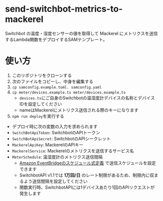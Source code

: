 # send-switchbot-metrics-to-mackerel

Switchbot の温度・湿度センサーの値を取得して Mackerel にメトリクスを送信するLambda関数をデプロイするSAMテンプレート。

# 使い方

1. このリポジトリをクローンする
2. 次のファイルをコピーし、中身を編集する
1. `cp samconfig.example.toml. samconfig.yaml`
2. `cp meter/devices.example.ts meter/devices.example.ts`
    - `devices.ts`にご自身のSwitchbotの温湿度計デバイスの名称とデバイスIDを設定してください
    - nameはMackerelにメトリクス送信される際のキーになります
3. `npm run deploy`を実行する
  - デプロイ時に次の変数の入力を求められます
  - `SwitchBotApiToken`: SwitchbotのAPIトークン
  - `SwitchBotApiSecret`: SwitchbotのAPIシークレット
  - `MackerelApiKey`: MackerelのAPIキー
  - `MackerelService`: Mackerelのメトリクスを送信するサービス名
  - `MeterSchedule`: 温湿度計のメトリクス送信間隔
    - [Amazon EventBridgeのスケジュール式定義](https://docs.aws.amazon.com/ja_jp/eventbridge/latest/userguide/eb-create-rule-schedule.html#eb-create-scheduled-rule-schedule)
      で送信スケジュールを設定できます
    - SwitchbotAPI v1.1では **1万回/日** のレート制限があるため、制限内に収まるよう送信間隔を設定してください
    - 関数実行時、SwitchbotAPIには1デバイスあたり1回のAPIリクエストが発生します
